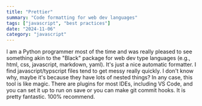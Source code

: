 ```yaml
---
title: "Prettier"
summary: "Code formatting for web dev languages"
tags: ["javascript", "best practices"]
date: "2024-11-06"
category: "javascript"
---
```


I am a Python programmer most of the time and was really pleased to see something akin to the "Black" package for web dev type languages (e.g., html, css, javascript, markdown, yaml). It's just a nice automatic formatter. I find javascript/typscript files tend to get messy really quickly. I don't know why, maybe it's because they have lots of nested things? In any case, this tool is like magic. There are plugins for most IDEs, including VS Code, and you can set it up to run on save or you can make git commit hooks. It is pretty fantastic. 100% recommend.
